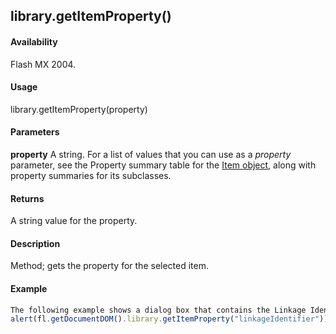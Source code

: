 ## library.getItemProperty()

#### Availability

Flash MX 2004.

#### Usage

library.getItemProperty(property)

#### Parameters

**property** A string. For a list of values that you can use as a *property* parameter, see the Property summary table for the [Item object](#!AdobeDocs/developers-animatesdk-docs/test/Item_object/item_summary.md), along with property summaries for its subclasses.

#### Returns

A string value for the property.

#### Description

Method; gets the property for the selected item.

#### Example

```javascript
The following example shows a dialog box that contains the Linkage Identifier value for the symbol when referencing it using ActionScript or for run-time sharing:
alert(fl.getDocumentDOM().library.getItemProperty("linkageIdentifier"));

```